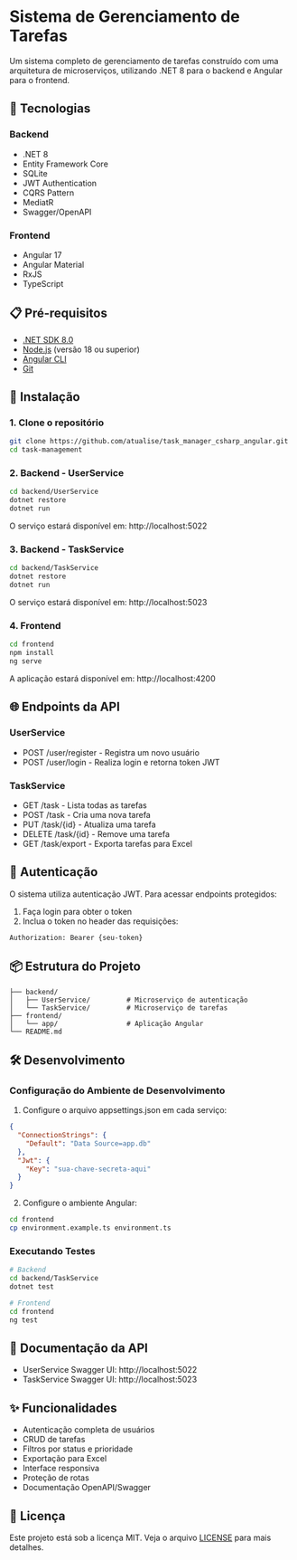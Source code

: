 # Sistema de Gerenciamento de Tarefas

Um sistema completo de gerenciamento de tarefas construído com uma arquitetura de microserviços, utilizando .NET 8 para o backend e Angular para o frontend.

## 🚀 Tecnologias

### Backend
- .NET 8
- Entity Framework Core
- SQLite
- JWT Authentication
- CQRS Pattern
- MediatR
- Swagger/OpenAPI

### Frontend
- Angular 17
- Angular Material
- RxJS
- TypeScript

## 📋 Pré-requisitos

- [.NET SDK 8.0](https://dotnet.microsoft.com/download/dotnet/8.0)
- [Node.js](https://nodejs.org/) (versão 18 ou superior)
- [Angular CLI](https://angular.io/cli)
- [Git](https://git-scm.com/)

## 🔧 Instalação

### 1. Clone o repositório
```bash
git clone https://github.com/atualise/task_manager_csharp_angular.git
cd task-management
```

### 2. Backend - UserService
```bash
cd backend/UserService
dotnet restore
dotnet run
```
O serviço estará disponível em: http://localhost:5022

### 3. Backend - TaskService
```bash
cd backend/TaskService
dotnet restore
dotnet run
```
O serviço estará disponível em: http://localhost:5023

### 4. Frontend
```bash
cd frontend
npm install
ng serve
```
A aplicação estará disponível em: http://localhost:4200

## 🌐 Endpoints da API

### UserService
- POST /user/register - Registra um novo usuário
- POST /user/login - Realiza login e retorna token JWT

### TaskService
- GET /task - Lista todas as tarefas
- POST /task - Cria uma nova tarefa
- PUT /task/{id} - Atualiza uma tarefa
- DELETE /task/{id} - Remove uma tarefa
- GET /task/export - Exporta tarefas para Excel

## 🔐 Autenticação

O sistema utiliza autenticação JWT. Para acessar endpoints protegidos:
1. Faça login para obter o token
2. Inclua o token no header das requisições:

```http
Authorization: Bearer {seu-token}
```

## 📦 Estrutura do Projeto

```
├── backend/
│   ├── UserService/         # Microserviço de autenticação
│   └── TaskService/         # Microserviço de tarefas
├── frontend/
│   └── app/                 # Aplicação Angular
└── README.md
```

## 🛠️ Desenvolvimento

### Configuração do Ambiente de Desenvolvimento

1. Configure o arquivo appsettings.json em cada serviço:
```json
{
  "ConnectionStrings": {
    "Default": "Data Source=app.db"
  },
  "Jwt": {
    "Key": "sua-chave-secreta-aqui"
  }
}
```

2. Configure o ambiente Angular:
```bash
cd frontend
cp environment.example.ts environment.ts
```

### Executando Testes

```bash
# Backend
cd backend/TaskService
dotnet test

# Frontend
cd frontend
ng test
```

## 📄 Documentação da API

- UserService Swagger UI: http://localhost:5022
- TaskService Swagger UI: http://localhost:5023


## ✨ Funcionalidades

- Autenticação completa de usuários
- CRUD de tarefas
- Filtros por status e prioridade
- Exportação para Excel
- Interface responsiva
- Proteção de rotas
- Documentação OpenAPI/Swagger

## 📝 Licença

Este projeto está sob a licença MIT. Veja o arquivo [LICENSE](LICENSE) para mais detalhes.

